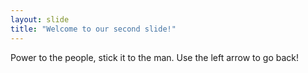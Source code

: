 ```yaml
---
layout: slide
title: "Welcome to our second slide!"
---
```

Power to the people, stick it to the man. 
Use the left arrow to go back!

